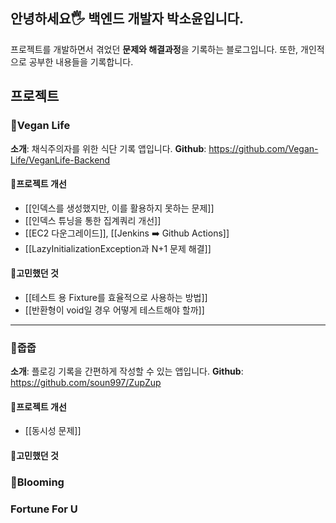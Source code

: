 ## 안녕하세요🖐️ 백엔드 개발자 박소윤입니다.

프로젝트를 개발하면서 겪었던 **문제와 해결과정**을 기록하는 블로그입니다.
또한, 개인적으로 공부한 내용들을 기록합니다.

## 프로젝트

### 🌱Vegan Life

**소개**: 채식주의자를 위한 식단 기록 앱입니다.
**Github**: https://github.com/Vegan-Life/VeganLife-Backend

#### 🔧프로젝트 개선
- [[인덱스를 생성했지만, 이를 활용하지 못하는 문제]]
- [[인덱스 튜닝을 통한 집계쿼리 개선]]
- [[EC2 다운그레이드]], [[Jenkins ➡️ Github Actions]]
- [[LazyInitializationException과 N+1 문제 해결]]

#### 🤔고민했던 것
- [[테스트 용 Fixture를 효율적으로 사용하는 방법]]
- [[반환형이 void일 경우 어떻게 테스트해야 할까]]

---

### 🚮줍줍

**소개**: 플로깅 기록을 간편하게 작성할 수 있는 앱입니다.
**Github**: https://github.com/soun997/ZupZup

#### 🔧프로젝트 개선
- [[동시성 문제]]

#### 🤔고민했던 것


### 🌼Blooming


### Fortune For U
